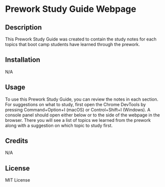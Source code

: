 # Prework Study Guide Webpage

## Description

This Prework Study Guide was created to contain the study notes for each topics that boot camp students have learned through the prework.

## Installation

N/A

## Usage

To use this Prework Study Guide, you can review the notes in each section. For suggestions on what to study, first open the Chrome DevTools by pressing Command+Option+I (macOS) or Control+Shift+I (Windows). A console panel should open either below or to the side of the webpage in the browser. There you will see a list of topics we learned from the prework along with a suggestion on which topic to study first.

## Credits

N/A

## License

MIT License
